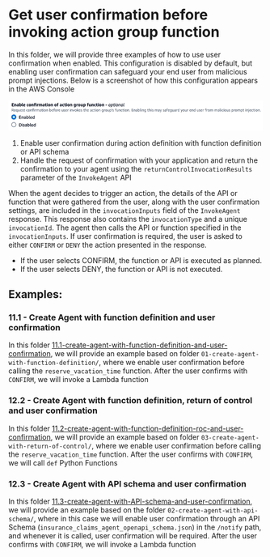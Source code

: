 # Get user confirmation before invoking action group function

In this folder, we will provide three examples of how to use user confirmation when enabled. This configuration is disabled by default, but enabling user confirmation can safeguard your end user from malicious prompt injections. Below is a screenshot of how this configuration appears in the AWS Console

![](images/enable_confirmation_action_group_function.png)

1. Enable user confirmation during action definition with function definition or API schema
2. Handle the request of confirmation with your application and return the confirmation to your agent using the ``returnControlInvocationResults`` parameter of the ``InvokeAgent`` API

When the agent decides to trigger an action, the details of the API or function that were gathered from the user, along with the user confirmation settings, are included in the ``invocationInputs`` field of the ``InvokeAgent`` response. This response also contains the ``invocationType`` and a unique ``invocationId``. The agent then calls the API or function specified in the ``invocationInputs``. If user confirmation is required, the user is asked to either ``CONFIRM`` or ``DENY`` the action presented in the response.

- If the user selects CONFIRM, the function or API is executed as planned.
- If the user selects DENY, the function or API is not executed.

## Examples:

### 11.1 - Create Agent with function definition and user confirmation

In this folder [11.1-create-agent-with-function-definition-and-user-confirmation](11.1-create-agent-with-function-definition-and-user-confirmation/11.1-create-agent-with-function-definition-and-user-confirmation.ipynb), we will provide an example based on folder ``01-create-agent-with-function-definition/``, where we enable user confirmation before calling the `reserve_vacation_time` function. After the user confirms with ``CONFIRM``, we will invoke a Lambda function

### 12.2 - Create Agent with function definition, return of control and user confirmation

In this folder [11.2-create-agent-with-function-definition-roc-and-user-confirmation](11.2-create-agent-with-function-definition-roc-and-user-confirmation/11.2-create-agent-with-function-definition-roc-and-user-confirmation.ipynb), we will provide an example based on folder ``03-create-agent-with-return-of-control/``, where we enable user confirmation before calling the `reserve_vacation_time` function. After the user confirms with ``CONFIRM``, we will call ``def`` Python Functions

### 12.3 - Create Agent with API schema and user confirmation

In this folder [11.3-create-agent-with-API-schema-and-user-confirmation](11.3-create-agent-with-API-schema-and-user-confirmation/11.3-create-agent-with-API-schema-and-user-confirmation.ipynb), we will provide an example based on the folder ``02-create-agent-with-api-schema/``, where in this case we will enable user confirmation through an API Schema (``insurance_claims_agent_openapi_schema.json``) in the ``/notify`` path, and whenever it is called, user confirmation will be required. After the user confirms with ``CONFIRM``, we will invoke a Lambda function
